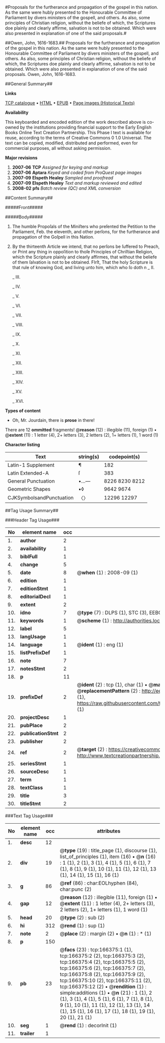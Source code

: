 #Proposals for the furtherance and propagation of the gospel in this nation. As the same were hubly presented to the Honourable Committee of Parliament by divers ministers of the gospell, and others. As also, some principles of Christian religion, without the beliefe of which, the Scriptures doe plainly and clearly affirme, salvation is not to be obtained. Which were also presented in explanation of one of the said proposals.#

##Owen, John, 1616-1683.##
Proposals for the furtherance and propagation of the gospel in this nation. As the same were hubly presented to the Honourable Committee of Parliament by divers ministers of the gospell, and others. As also, some principles of Christian religion, without the beliefe of which, the Scriptures doe plainly and clearly affirme, salvation is not to be obtained. Which were also presented in explanation of one of the said proposals.
Owen, John, 1616-1683.

##General Summary##

**Links**

[TCP catalogue](http://www.ota.ox.ac.uk/tcp/)  • 
[HTML](http://tei.it.ox.ac.uk/tcp/Texts-HTML/free/A90/A90284.html)  • 
[EPUB](http://tei.it.ox.ac.uk/tcp/Texts-EPUB/free/A90/A90284.epub) • 
[Page images (Historical Texts)](https://data.historicaltexts.jisc.ac.uk/view?pubId=eebo-99865921e&pageId=eebo-99865921e-166375-1)

**Availability**

This keyboarded and encoded edition of the
	       work described above is co-owned by the institutions
	       providing financial support to the Early English Books
	       Online Text Creation Partnership. This Phase I text is
	       available for reuse, according to the terms of Creative
	       Commons 0 1.0 Universal. The text can be copied,
	       modified, distributed and performed, even for
	       commercial purposes, all without asking permission.

**Major revisions**

1. __2007-06__ __TCP__ *Assigned for keying and markup*
1. __2007-06__ __Aptara__ *Keyed and coded from ProQuest page images*
1. __2007-09__ __Elspeth Healey__ *Sampled and proofread*
1. __2007-09__ __Elspeth Healey__ *Text and markup reviewed and edited*
1. __2008-02__ __pfs__ *Batch review (QC) and XML conversion*

##Content Summary##

#####Front#####

#####Body#####

1. The humble Propoſals of the Miniſters
who preſented the Petition to the Parliament,
Feb. the eleventh, and other perſons, for
the furtherance and propagation of the Goſpell
in this Nation.

1. By the thirteenth Article we intend, that no
perſons be ſuffered to Preach, or Print any thing in
oppoſition to thoſe Principles of Chriſtian Religion,
which the Scripture plainly and clearly affirmes,
that without the beliefe of them ſalvation
is not to be obtained.
FIrſt, That the holy Scripture is that rule of knowing
God, and living unto him, which who ſo doth
n
    _ II.

    _ III.

    _ IV.

    _ V.

    _ VI.

    _ VII.

    _ VIII.

    _ IX.

    _ X.

    _ XI.

    _ XII.

    _ XIII.

    _ XIV.

    _ XV.

    _ XVI.

**Types of content**

  * Oh, Mr. Jourdain, there is **prose** in there!

There are 12 **ommitted** fragments! 
 @__reason__ (12) : illegible (11), foreign (1)  •  @__extent__ (11) : 1 letter (4), 2+ letters (3), 2 letters (2), 1+ letters (1), 1 word (1)

**Character listing**


|Text|string(s)|codepoint(s)|
|---|---|---|
|Latin-1 Supplement|¶|182|
|Latin Extended-A|ſ|383|
|General Punctuation|•…—|8226 8230 8212|
|Geometric Shapes|▪◊|9642 9674|
|CJKSymbolsandPunctuation|〈〉|12296 12297|

##Tag Usage Summary##

###Header Tag Usage###

|No|element name|occ|attributes|
|---|---|---|---|
|1.|__author__|2||
|2.|__availability__|1||
|3.|__biblFull__|1||
|4.|__change__|5||
|5.|__date__|8| @__when__ (1) : 2008-09 (1)|
|6.|__edition__|1||
|7.|__editionStmt__|1||
|8.|__editorialDecl__|1||
|9.|__extent__|2||
|10.|__idno__|7| @__type__ (7) : DLPS (1), STC (3), EEBO-CITATION (1), PROQUEST (1), VID (1)|
|11.|__keywords__|1| @__scheme__ (1) : http://authorities.loc.gov/ (1)|
|12.|__label__|5||
|13.|__langUsage__|1||
|14.|__language__|1| @__ident__ (1) : eng (1)|
|15.|__listPrefixDef__|1||
|16.|__note__|7||
|17.|__notesStmt__|2||
|18.|__p__|11||
|19.|__prefixDef__|2| @__ident__ (2) : tcp (1), char (1)  •  @__matchPattern__ (2) : ([0-9\-]+):([0-9IVX]+) (1), (.+) (1)  •  @__replacementPattern__ (2) : http://eebo.chadwyck.com/downloadtiff?vid=$1&page=$2 (1), https://raw.githubusercontent.com/textcreationpartnership/Texts/master/tcpchars.xml#$1 (1)|
|20.|__projectDesc__|1||
|21.|__pubPlace__|2||
|22.|__publicationStmt__|2||
|23.|__publisher__|2||
|24.|__ref__|2| @__target__ (2) : https://creativecommons.org/publicdomain/zero/1.0/ (1), http://www.textcreationpartnership.org/docs/. (1)|
|25.|__seriesStmt__|1||
|26.|__sourceDesc__|1||
|27.|__term__|1||
|28.|__textClass__|1||
|29.|__title__|3||
|30.|__titleStmt__|2||


###Text Tag Usage###

|No|element name|occ|attributes|
|---|---|---|---|
|1.|__desc__|12||
|2.|__div__|19| @__type__ (19) : title_page (1), discourse (1), list_of_principles (1), item (16)  •  @__n__ (16) : 1 (1), 2 (1), 3 (1), 4 (1), 5 (1), 6 (1), 7 (1), 8 (1), 9 (1), 10 (1), 11 (1), 12 (1), 13 (1), 14 (1), 15 (1), 16 (1)|
|3.|__g__|86| @__ref__ (86) : char:EOLhyphen (84), char:punc (2)|
|4.|__gap__|12| @__reason__ (12) : illegible (11), foreign (1)  •  @__extent__ (11) : 1 letter (4), 2+ letters (3), 2 letters (2), 1+ letters (1), 1 word (1)|
|5.|__head__|20| @__type__ (2) : sub (2)|
|6.|__hi__|312| @__rend__ (1) : sup (1)|
|7.|__note__|2| @__place__ (2) : margin (2)  •  @__n__ (1) : * (1)|
|8.|__p__|150||
|9.|__pb__|23| @__facs__ (23) : tcp:166375:1 (1), tcp:166375:2 (2), tcp:166375:3 (2), tcp:166375:4 (2), tcp:166375:5 (2), tcp:166375:6 (2), tcp:166375:7 (2), tcp:166375:8 (2), tcp:166375:9 (2), tcp:166375:10 (2), tcp:166375:11 (2), tcp:166375:12 (2)  •  @__rendition__ (1) : simple:additions (1)  •  @__n__ (21) : 1 (1), 2 (1), 3 (1), 4 (1), 5 (1), 6 (1), 7 (1), 8 (1), 9 (1), 10 (1), 11 (1), 12 (1), 13 (1), 14 (1), 15 (1), 16 (1), 17 (1), 18 (1), 19 (1), 20 (1), 21 (1)|
|10.|__seg__|1| @__rend__ (1) : decorInit (1)|
|11.|__trailer__|1||
